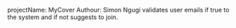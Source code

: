 projectName: MyCover
Authour: Simon Ngugi
validates user emails if true to the system and if not suggests to join.
